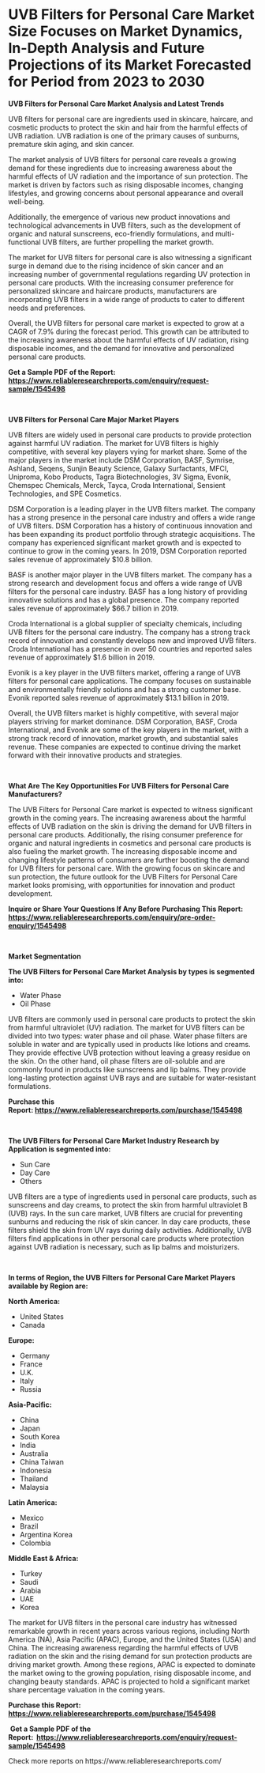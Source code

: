 <p><h1>UVB Filters for Personal Care Market Size Focuses on Market Dynamics, In-Depth Analysis and Future Projections of its Market Forecasted for Period from 2023 to 2030</h1></p><p><strong>UVB Filters for Personal Care Market Analysis and Latest Trends</strong></p>
<p><p>UVB filters for personal care are ingredients used in skincare, haircare, and cosmetic products to protect the skin and hair from the harmful effects of UVB radiation. UVB radiation is one of the primary causes of sunburns, premature skin aging, and skin cancer.</p><p>The market analysis of UVB filters for personal care reveals a growing demand for these ingredients due to increasing awareness about the harmful effects of UV radiation and the importance of sun protection. The market is driven by factors such as rising disposable incomes, changing lifestyles, and growing concerns about personal appearance and overall well-being.</p><p>Additionally, the emergence of various new product innovations and technological advancements in UVB filters, such as the development of organic and natural sunscreens, eco-friendly formulations, and multi-functional UVB filters, are further propelling the market growth.</p><p>The market for UVB filters for personal care is also witnessing a significant surge in demand due to the rising incidence of skin cancer and an increasing number of governmental regulations regarding UV protection in personal care products. With the increasing consumer preference for personalized skincare and haircare products, manufacturers are incorporating UVB filters in a wide range of products to cater to different needs and preferences.</p><p>Overall, the UVB filters for personal care market is expected to grow at a CAGR of 7.9% during the forecast period. This growth can be attributed to the increasing awareness about the harmful effects of UV radiation, rising disposable incomes, and the demand for innovative and personalized personal care products.</p></p>
<p><strong>Get a Sample PDF of the Report:&nbsp; <a href="https://www.reliableresearchreports.com/enquiry/request-sample/1545498">https://www.reliableresearchreports.com/enquiry/request-sample/1545498</a></strong></p>
<p>&nbsp;</p>
<p><strong>UVB Filters for Personal Care Major Market Players</strong></p>
<p><p>UVB filters are widely used in personal care products to provide protection against harmful UV radiation. The market for UVB filters is highly competitive, with several key players vying for market share. Some of the major players in the market include DSM Corporation, BASF, Symrise, Ashland, Seqens, Sunjin Beauty Science, Galaxy Surfactants, MFCI, Uniproma, Kobo Products, Tagra Biotechnologies, 3V Sigma, Evonik, Chemspec Chemicals, Merck, Tayca, Croda International, Sensient Technologies, and SPE Cosmetics.</p><p>DSM Corporation is a leading player in the UVB filters market. The company has a strong presence in the personal care industry and offers a wide range of UVB filters. DSM Corporation has a history of continuous innovation and has been expanding its product portfolio through strategic acquisitions. The company has experienced significant market growth and is expected to continue to grow in the coming years. In 2019, DSM Corporation reported sales revenue of approximately $10.8 billion.</p><p>BASF is another major player in the UVB filters market. The company has a strong research and development focus and offers a wide range of UVB filters for the personal care industry. BASF has a long history of providing innovative solutions and has a global presence. The company reported sales revenue of approximately $66.7 billion in 2019.</p><p>Croda International is a global supplier of specialty chemicals, including UVB filters for the personal care industry. The company has a strong track record of innovation and constantly develops new and improved UVB filters. Croda International has a presence in over 50 countries and reported sales revenue of approximately $1.6 billion in 2019.</p><p>Evonik is a key player in the UVB filters market, offering a range of UVB filters for personal care applications. The company focuses on sustainable and environmentally friendly solutions and has a strong customer base. Evonik reported sales revenue of approximately $13.1 billion in 2019.</p><p>Overall, the UVB filters market is highly competitive, with several major players striving for market dominance. DSM Corporation, BASF, Croda International, and Evonik are some of the key players in the market, with a strong track record of innovation, market growth, and substantial sales revenue. These companies are expected to continue driving the market forward with their innovative products and strategies.</p></p>
<p>&nbsp;</p>
<p><strong>What Are The Key Opportunities For UVB Filters for Personal Care Manufacturers?</strong></p>
<p><p>The UVB Filters for Personal Care market is expected to witness significant growth in the coming years. The increasing awareness about the harmful effects of UVB radiation on the skin is driving the demand for UVB filters in personal care products. Additionally, the rising consumer preference for organic and natural ingredients in cosmetics and personal care products is also fueling the market growth. The increasing disposable income and changing lifestyle patterns of consumers are further boosting the demand for UVB filters for personal care. With the growing focus on skincare and sun protection, the future outlook for the UVB Filters for Personal Care market looks promising, with opportunities for innovation and product development.</p></p>
<p><strong>Inquire or Share Your Questions If Any Before Purchasing This Report: <a href="https://www.reliableresearchreports.com/enquiry/pre-order-enquiry/1545498">https://www.reliableresearchreports.com/enquiry/pre-order-enquiry/1545498</a></strong></p>
<p>&nbsp;</p>
<p><strong>Market Segmentation</strong></p>
<p><strong>The UVB Filters for Personal Care Market Analysis by types is segmented into:</strong></p>
<p><ul><li>Water Phase</li><li>Oil Phase</li></ul></p>
<p><p>UVB filters are commonly used in personal care products to protect the skin from harmful ultraviolet (UV) radiation. The market for UVB filters can be divided into two types: water phase and oil phase. Water phase filters are soluble in water and are typically used in products like lotions and creams. They provide effective UVB protection without leaving a greasy residue on the skin. On the other hand, oil phase filters are oil-soluble and are commonly found in products like sunscreens and lip balms. They provide long-lasting protection against UVB rays and are suitable for water-resistant formulations.</p></p>
<p><strong>Purchase this Report:&nbsp;<a href="https://www.reliableresearchreports.com/purchase/1545498">https://www.reliableresearchreports.com/purchase/1545498</a></strong></p>
<p>&nbsp;</p>
<p><strong>The UVB Filters for Personal Care Market Industry Research by Application is segmented into:</strong></p>
<p><ul><li>Sun Care</li><li>Day Care</li><li>Others</li></ul></p>
<p><p>UVB filters are a type of ingredients used in personal care products, such as sunscreens and day creams, to protect the skin from harmful ultraviolet B (UVB) rays. In the sun care market, UVB filters are crucial for preventing sunburns and reducing the risk of skin cancer. In day care products, these filters shield the skin from UV rays during daily activities. Additionally, UVB filters find applications in other personal care products where protection against UVB radiation is necessary, such as lip balms and moisturizers.</p></p>
<p>&nbsp;</p>
<p><strong>In terms of Region, the UVB Filters for Personal Care Market Players available by Region are:</strong></p>
<p>
    <p> <strong> North America: </strong>
        <ul>
            <li>United States</li>
            <li>Canada</li>
        </ul>
        </p> 
    <p> <strong> Europe: </strong>
        <ul>
            <li>Germany</li>
            <li>France</li>
            <li>U.K.</li>
            <li>Italy</li>
            <li>Russia</li>
        </ul>
        </p> 
    <p> <strong> Asia-Pacific: </strong>
        <ul>
            <li>China</li>
            <li>Japan</li>
            <li>South Korea</li>
            <li>India</li>
            <li>Australia</li>
            <li>China Taiwan</li>
            <li>Indonesia</li>
            <li>Thailand</li>
            <li>Malaysia</li>
        </ul>
        </p> 
    <p> <strong> Latin America: </strong>
        <ul>
            <li>Mexico</li>
            <li>Brazil</li>
            <li>Argentina Korea</li>
            <li>Colombia</li>
        </ul>
        </p> 
    <p> <strong> Middle East & Africa: </strong>
        <ul>
            <li>Turkey</li>
            <li>Saudi</li>
            <li>Arabia</li>
            <li>UAE</li>
            <li>Korea</li>
        </ul>
    </p>
    </p>
<p><p>The market for UVB filters in the personal care industry has witnessed remarkable growth in recent years across various regions, including North America (NA), Asia Pacific (APAC), Europe, and the United States (USA) and China. The increasing awareness regarding the harmful effects of UVB radiation on the skin and the rising demand for sun protection products are driving market growth. Among these regions, APAC is expected to dominate the market owing to the growing population, rising disposable income, and changing beauty standards. APAC is projected to hold a significant market share percentage valuation in the coming years.</p></p>
<p><strong>Purchase this Report: <a href="https://www.reliableresearchreports.com/purchase/1545498">https://www.reliableresearchreports.com/purchase/1545498</a></strong></p>
<p>&nbsp;<strong>Get a Sample PDF of the Report:&nbsp;&nbsp;<a href="https://www.reliableresearchreports.com/enquiry/request-sample/1545498">https://www.reliableresearchreports.com/enquiry/request-sample/1545498</a></strong></p>
<p><strong></strong></p>
<p>Check more reports on https://www.reliableresearchreports.com/</p>